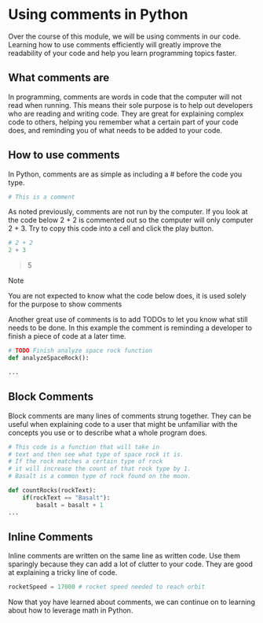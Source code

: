 # Using comments in Python

Over the course of this module, we will be using comments in our code. Learning how to use comments efficiently will greatly improve the readability of your code and help you learn programming topics faster.

## What comments are

In programming, comments are words in code that the computer will not read when running. This means their sole purpose is to help out developers who are reading and writing code. They are great for explaining complex code to others, helping you remember what a certain part of your code does, and reminding you of what needs to be added to your code.

## How to use comments

In Python, comments are as simple as including a # before the code you type.

```python
# This is a comment
```

As noted previously, comments are not run by the computer. If you look at the code below 2 + 2 is commented out so the computer will only computer 2 + 3. Try to copy this code into a cell and click the play button.

```python
# 2 + 2
2 + 3
```

>5

> [!NOTE]
> You are not expected to know what the code below does, it is used solely for the purpose to show comments

Another great use of comments is to add TODOs to let you know what still needs to be done. In this example the comment is reminding a developer to finish a piece of code at a later time.

```python
# TODO Finish analyze space rock function
def analyzeSpaceRock():

...
```

## Block Comments

Block comments are many lines of comments strung together. They can be useful when explaining code to a user that might be unfamiliar with the concepts you use or to describe what a whole program does.

```python
# This code is a function that will take in
# text and then see what type of space rock it is.
# If the rock matches a certain type of rock
# it will increase the count of that rock type by 1.
# Basalt is a common type of rock found on the moon.

def countRocks(rockText):
    if(rockText == "Basalt"):
        basalt = basalt + 1
...
```

## Inline Comments

Inline comments are written on the same line as written code. Use them sparingly because they can add a lot of clutter to your code. They are good at explaining a tricky line of code.

```python
rocketSpeed = 17000 # rocket speed needed to reach orbit
```

Now that yoy have learned about comments, we can continue on to learning about how to leverage math in Python.
